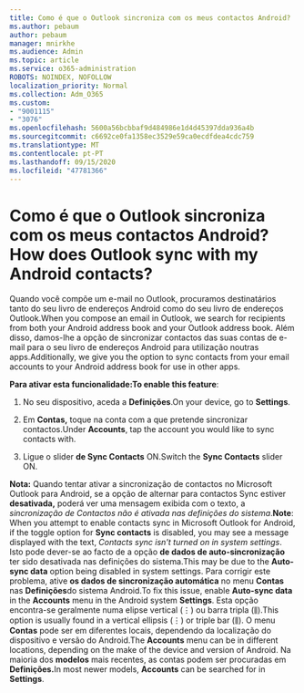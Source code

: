 ```yaml
---
title: Como é que o Outlook sincroniza com os meus contactos Android?
ms.author: pebaum
author: pebaum
manager: mnirkhe
ms.audience: Admin
ms.topic: article
ms.service: o365-administration
ROBOTS: NOINDEX, NOFOLLOW
localization_priority: Normal
ms.collection: Adm_O365
ms.custom:
- "9001115"
- "3076"
ms.openlocfilehash: 5600a56bcbbaf9d484986e1d4d45397dda936a4b
ms.sourcegitcommit: c6692ce0fa1358ec3529e59ca0ecdfdea4cdc759
ms.translationtype: MT
ms.contentlocale: pt-PT
ms.lasthandoff: 09/15/2020
ms.locfileid: "47781366"
---
```

# <a name="how-does-outlook-sync-with-my-android-contacts"></a><span data-ttu-id="6dad7-102">Como é que o Outlook sincroniza com os meus contactos Android?</span><span class="sxs-lookup"><span data-stu-id="6dad7-102">How does Outlook sync with my Android contacts?</span></span>

<span data-ttu-id="6dad7-103">Quando você compõe um e-mail no Outlook, procuramos destinatários tanto do seu livro de endereços Android como do seu livro de endereços Outlook.</span><span class="sxs-lookup"><span data-stu-id="6dad7-103">When you compose an email in Outlook, we search for recipients from both your Android address book and your Outlook address book.</span></span> <span data-ttu-id="6dad7-104">Além disso, damos-lhe a opção de sincronizar contactos das suas contas de e-mail para o seu livro de endereços Android para utilização noutras apps.</span><span class="sxs-lookup"><span data-stu-id="6dad7-104">Additionally, we give you the option to sync contacts from your email accounts to your Android address book for use in other apps.</span></span> 
 
<span data-ttu-id="6dad7-105">**Para ativar esta funcionalidade:**</span><span class="sxs-lookup"><span data-stu-id="6dad7-105">**To enable this feature**:</span></span>
 
1. <span data-ttu-id="6dad7-106">No seu dispositivo, aceda a **Definições**.</span><span class="sxs-lookup"><span data-stu-id="6dad7-106">On your device, go to **Settings**.</span></span>

2. <span data-ttu-id="6dad7-107">Em **Contas,** toque na conta com a que pretende sincronizar contactos.</span><span class="sxs-lookup"><span data-stu-id="6dad7-107">Under **Accounts**, tap the account you would like to sync contacts with.</span></span>

3. <span data-ttu-id="6dad7-108">Ligue o slider **de Sync Contacts** ON.</span><span class="sxs-lookup"><span data-stu-id="6dad7-108">Switch the **Sync Contacts** slider ON.</span></span>
 
<span data-ttu-id="6dad7-109">**Nota:** Quando tentar ativar a sincronização de contactos no Microsoft Outlook para Android, se a opção de alternar para contactos Sync estiver **desativada,** poderá ver uma mensagem exibida com o texto, a *sincronização de Contactos não é ativada nas definições do sistema*.</span><span class="sxs-lookup"><span data-stu-id="6dad7-109">**Note**: When you attempt to enable contacts sync in Microsoft Outlook for Android, if the toggle option for **Sync contacts** is disabled, you may see a message displayed with the text, *Contacts sync isn't turned on in system settings*.</span></span> <span data-ttu-id="6dad7-110">Isto pode dever-se ao facto de a opção **de dados de auto-sincronização** ter sido desativada nas definições do sistema.</span><span class="sxs-lookup"><span data-stu-id="6dad7-110">This may be due to the **Auto-sync data** option being disabled in system settings.</span></span> <span data-ttu-id="6dad7-111">Para corrigir este problema, ative  **os dados de sincronização automática** no menu  **Contas** nas  **Definições**do sistema Android.</span><span class="sxs-lookup"><span data-stu-id="6dad7-111">To fix this issue, enable  **Auto-sync data** in the  **Accounts** menu in the Android system  **Settings**.</span></span> <span data-ttu-id="6dad7-112">Esta opção encontra-se geralmente numa elipse vertical (⋮) ou barra tripla (⫼).</span><span class="sxs-lookup"><span data-stu-id="6dad7-112">This option is usually found in a vertical ellipsis (⋮) or triple bar (⫼).</span></span> <span data-ttu-id="6dad7-113">O menu  **Contas** pode ser em diferentes locais, dependendo da localização do dispositivo e versão do Android.</span><span class="sxs-lookup"><span data-stu-id="6dad7-113">The  **Accounts** menu can be in different locations, depending on the make of the device and version of Android.</span></span> <span data-ttu-id="6dad7-114">Na maioria dos **modelos** mais recentes, as contas podem ser procuradas em **Definições.**</span><span class="sxs-lookup"><span data-stu-id="6dad7-114">In most newer models, **Accounts** can be searched for in **Settings**.</span></span>